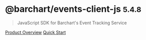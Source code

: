 # @barchart/events-client-js <small>5.4.8</small>

> JavaScript SDK for Barchart&#x27;s Event Tracking Service

[Product Overview](/content/product_overview)
[Quick Start](/content/quick_start)
